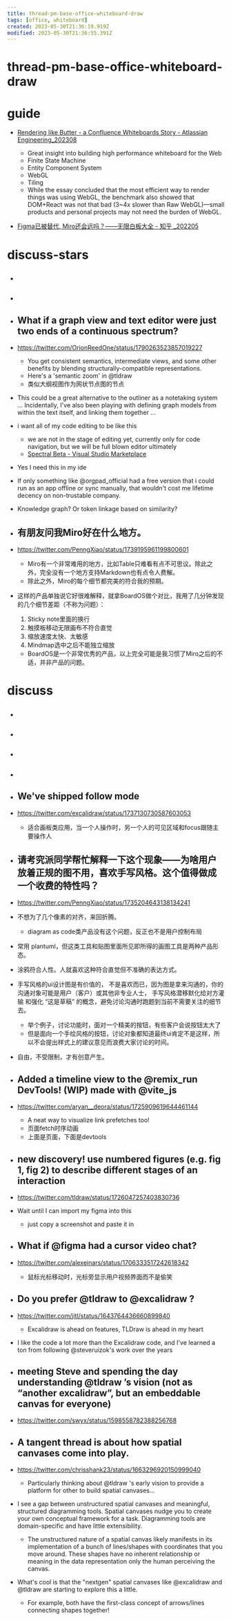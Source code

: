 ```yaml
---
title: thread-pm-base-office-whiteboard-draw
tags: [office, whiteboard]
created: 2023-05-30T21:36:19.919Z
modified: 2023-05-30T21:36:55.391Z
---
```


# thread-pm-base-office-whiteboard-draw

# guide

- [Rendering like Butter - a Confluence Whiteboards Story - Atlassian Engineering_202308](https://www.atlassian.com/engineering/rendering-like-butter-a-confluence-whiteboards-story)
  - Great insight into building high performance whiteboard for the Web
  - Finite State Machine
  - Entity Component System
  - WebGL
  - Tiling
  - While the essay concluded that the most efficient way to render things was using WebGL, the benchmark also showed that DOM+React was not that bad (3~4x slower than Raw WebGL)—small products and personal projects may not need the burden of WebGL.

- [Figma已被替代, Miro还会远吗？——无限白板大全 - 知乎 _202205](https://zhuanlan.zhihu.com/p/512318494)
# discuss-stars
- ## 

- ## 

- ## What if a graph view and text editor were just two ends of a continuous spectrum? 
- https://twitter.com/OrionReedOne/status/1790263523857019227
  - You get consistent semantics, intermediate views, and some other benefits by blending structurally-compatible representations.
  - Here's a 'semantic zoom' in @tldraw
  - 类似大纲视图作为网状节点图的节点
- This could be a great alternative to the outliner as a notetaking system ... Incidentally, I've also been playing with defining graph models from within the text itself, and linking them together ...

- i want all of my code editing to be like this
  - we are not in the stage of editing yet, currently only for code navigation, but we will be full blown editor ultimately
  - [Spectral Beta - Visual Studio Marketplace](https://marketplace.visualstudio.com/items?itemName=SenecaFron.spectral-beta)
- Yes I need this in my ide
- If only something like @orgpad_official had a free version that i could run as an app offline or sync manually, that wouldn't cost me lifetime decency on non-trustable company.

- Knowledge graph? Or token linkage based on similarity?

- ## 有朋友问我Miro好在什么地方。
- https://twitter.com/PenngXiao/status/1739195961199800601
  - Miro有一个非常难用的地方，比如Table只难看有点不可思议。除此之外，完全没有一个地方支持Markdown也有点令人费解。
  - 除此之外，Miro的每个细节都完美的符合我的预期。
- 这样的产品单独说它好很难解释，就拿BoardOS做个对比，我用了几分钟发现的几个细节差距（不称为问题）：
  1. Sticky note里面的换行
  2. 触摸板移动无限画布不符合直觉
  3. 缩放速度太快、太敏感
  4. Mindmap选中之后不能独立缩放
  - BoardOS是一个非常优秀的产品，以上完全可能是我习惯了Miro之后的不适，并非产品的问题。

# discuss
- ## 

- ## 

- ## 

- ## 

- ## We've shipped follow mode
- https://twitter.com/excalidraw/status/1737130730587603053
  - 适合画板类应用，当一个人操作时，另一个人的可见区域和focus跟随主要操作人

- ## 请考究派同学帮忙解释一下这个现象——为啥用户放着正规的图不用，喜欢手写风格。这个值得做成一个收费的特性吗？
- https://twitter.com/PenngXiao/status/1735204643138134241
- 不想为了几个像素的对齐，来回折腾。
  - diagram as code类产品没有这个问题，反正也不是用户控制布局
- 常用 plantuml，但这类工具和贴图里面所见即所得的画图工具是两种产品形态。
- 涂鸦符合人性。人就喜欢这种符合直觉但不准确的表达方式。
- 手写风格的ui设计图是有价值的， 不是喜欢而已，因为图是拿来沟通的，你的沟通对象可能是用户（客户）或其他非专业人士， 手写风格潜移默化给对方灌输 和强化 “这是草稿” 的概念，避免讨论沟通时跑题到当前不需要关注的细节去。 
  - 举个例子，讨论功能时，面对一个精美的按钮，有些客户会说按钮太大了
  - 但是面向一个手绘风格的按钮，讨论对象都知道最终ui肯定不是这样，所以不会提出样式上的建议意见而浪费大家讨论的时间。

- 自由，不受限制，才有创意产生。

- ## Added a timeline view to the @remix_run DevTools! (WIP) made with @vite_js
- https://twitter.com/aryan__deora/status/1725909619644461144
  - A neat way to visualize link prefetches too!
  - 页面fetch时序动画
  - 上面是页面，下面是devtools

- ## new discovery! use numbered figures (e.g. fig 1, fig 2) to describe different stages of an interaction
- https://twitter.com/tldraw/status/1726047257403830736
- Wait until I can import my figma into this
  - just copy a screenshot and paste it in 

- ## What if @figma had a cursor video chat?
- https://twitter.com/alexeinars/status/1706333517242618342
  - 鼠标光标移动时，光标旁显示用户视频界面而不是偷笑

- ## Do you prefer @tldraw to @excalidraw ?
- https://twitter.com/jitl/status/1643764436660899840
  - Excalidraw is ahead on features, TLDraw is ahead in my heart
- I like the code a lot more than the Excalidraw code, and I've learned a ton from following @steveruizok's work over the years

- ## meeting Steve and spending the day understanding @tldraw ’s vision (not as “another excalidraw”, but an embeddable canvas for everyone) 
- https://twitter.com/swyx/status/1598558782388256768

- ## A tangent thread is about how spatial canvases come into play. 
- https://twitter.com/chrisshank23/status/1663296920150999040
  - Particularly thinking about @tldraw 's early vision to provide a platform for other to build spatial canvases...
- I see a gap between unstructured spatial canvases and meaningful, structured diagramming tools. Spatial canvases nudge you to create your own conceptual framework for a task. Diagramming tools are domain-specific and have little extensibility.
  - The unstructured nature of a spatial canvas likely manifests in its implementation of a bunch of lines/shapes with coordinates that you move around. These shapes have no inherent relationship or meaning in the data representation only the human perceiving the canvas.

- What's cool is that the "nextgen" spatial canvases like @excalidraw and @tldraw are starting to explore this a little. 
  - For example, both have the first-class concept of arrows/lines connecting shapes together!

